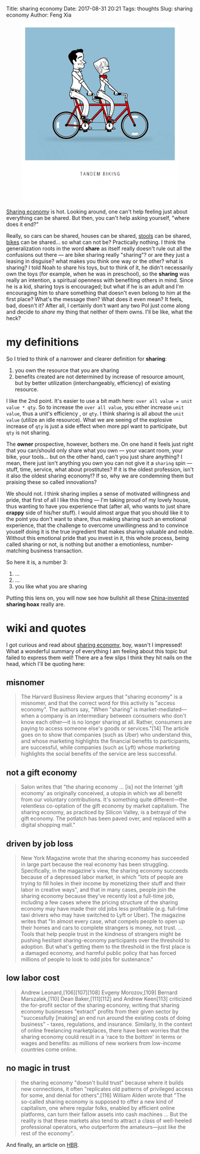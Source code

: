 Title: sharing economy
Date: 2017-08-31 20:21
Tags: thoughts
Slug: sharing economy
Author: Feng Xia

<figure class="col l4 m4 s12">
  <img src="images/bike.gif"/>
</figure>

[Sharing economy][1] is hot. Looking around, one can't help feeling
just about everything can be shared. But then, you can't help asking
yourself, "where does it end?"

[1]: https://www.wikiwand.com/en/Sharing_economy

Really, so cars can be shared, houses can be shared, [stools][3] can
be shared, [bikes][2] can be shared... so what can not be? Practically
nothing. I think the generalization roots in the word **share** as
itself really doesn't rule out all the confusions out there &mdash;
are bike sharing really "sharing"? or are they just a leasing in
disguise? what makes you think one way or the other? what is sharing?
I told Noah to share his toys, but to think of it, he didn't
necessarily own the toys (for example, when he was in preschool), so
the **sharing** was really an intention, a spiritual openness with
benefiting others in mind. Since he is a kid, sharing toys is
encouraged; but what if he is an adult and I'm encouraging him to
share something that doesn't even belong to him at the first place?
What's the message then? What does it even mean?  It feels, bad,
doesn't it? After all, I certainly don't want any two Pol just come
along and decide to _share_ my thing that neither of them owns. I'll
be like, what the heck?

[2]: https://www.cnbc.com/2017/07/18/bike-sharing-boom-in-china-pedals-to-new-heights.html
[3]: http://www.scmp.com/news/china/society/article/2106688/shared-folding-stool-service-launched-beijing-over-half-go

# my definitions

So I tried to think of a narrower and clearer definition for **sharing**:

1. you own the resource that you are sharing
2. benefits created are not determined by increase of resource amount, but
   by better utilization (interchangeably, efficiency) of existing
   resource. 


I like the 2nd point. It's easier to use a bit math here: `over all
value = unit value * qty`.  So to increase the `over all value`, you
either increase `unit value`, thus a unit's efficiency , or `qty`. I
think sharing is all about the `unit value` (utilize an idle
resource). What we are seeing of the explosive increase of `qty` is
just a side effect when more ppl want to participate, but <span
class="myhighlight">`qty` is not sharing.</span>

The **owner** prospective, however, bothers me. On one hand it feels
just right that you can/should only share what you own &mdash; your
vacant room, your bike, your tools... but on the other hand, can't you
just share anything? I mean, there just isn't anything you own you can
not give it a `sharing` spin &mdash; stuff, time, service, <span
class="myhighlight">what about prostitutes? If it is the oldest
profession, isn't it also the oldest sharing economy!?</span> If so,
why we are condemning them but praising these so called innovations?

We should not. I think sharing implies a sense of motivated
willingness and pride, that first of all I <span
class="myhighlight">like this thing</span> &mdash; I'm taking proud of
my lovely house, thus wanting to have you experience that (after all,
who wants to just share **crappy** side of his/her stuff). I would
almost argue that <span class="myhighlight"> you should like it to the
point you don't want to share, thus making sharing such an emotional
experience, that the challenge to overcome unwillingness and to
convince youself doing it is the true ingredient that makes sharing
valuable and noble</span>. Without this emotional pride that you
invest in it, this whole process, being called sharing or not, is
nothing but another a emotionless, number-matching business
transaction.

So here it is, a number 3:

1. ...
2. ...
3. you like what you are sharing

Putting this lens on, you will now see how bullshit all these [China-invented][4]
**sharing hoax** really are.

[4]: https://www.cbsnews.com/news/china-popular-sharing-economy-exploding-didi/

# wiki and quotes

I got curious and read about [sharing economy][1], boy, wasn't I
impressed! What a wonderful summary of everything I am feeling about
this topic but failed to express them well! There are a few slips I
think they hit nails on the head, which I'll be quoting here:

## misnomer

> The Harvard Business Review argues that "sharing economy" is a
> misnomer, and that the correct word for this activity is "access
> economy". The authors say, "When "sharing" is market-mediated—when a
> company is an intermediary between consumers who don't know each
> other—it is no longer sharing at all. Rather, consumers are paying to
> access someone else's goods or services."[14] The article goes on to
> show that companies (such as Uber) who understand this, and whose
> marketing highlights the financial benefits to participants, are
> successful, while companies (such as Lyft) whose marketing highlights
> the social benefits of the service are less successful.

## not a gift economy

> Salon writes that "the sharing economy ... [is] not the Internet
> 'gift economy' as originally conceived, a utopia in which we all
> benefit from our voluntary contributions. It's something quite
> different—the relentless co-optation of the gift economy by market
> capitalism. The sharing economy, as practiced by Silicon Valley, is
> a betrayal of the gift economy. The potlatch has been paved over,
> and replaced with a digital shopping mall."

## driven by job loss

> New York Magazine wrote that the sharing economy has succeeded in
> large part because the real economy has been
> struggling. Specifically, in the magazine's view, the sharing
> economy succeeds because of a depressed labor market, in which "lots
> of people are trying to fill holes in their income by monetizing
> their stuff and their labor in creative ways", and that in many
> cases, people join the sharing economy because they've recently lost
> a full-time job, including a few cases where the pricing structure
> of the sharing economy may have made their old jobs less profitable
> (e.g. full-time taxi drivers who may have switched to Lyft or
> Uber). The magazine writes that "In almost every case, what compels
> people to open up their homes and cars to complete strangers is
> money, not trust. ... Tools that help people trust in the kindness
> of strangers might be pushing hesitant sharing-economy participants
> over the threshold to adoption. But what's getting them to the
> threshold in the first place is a damaged economy, and harmful
> public policy that has forced millions of people to look to odd jobs
> for sustenance."

## low labor cost

> Andrew Leonard,[106][107][108] Evgeny Morozov,[109] Bernard
> Marszalek,[110] Dean Baker,[111][112] and Andrew Keen[113]
> criticized the for-profit sector of the sharing economy, writing
> that sharing economy businesses "extract" profits from their given
> sector by "successfully [making] an end run around the existing
> costs of doing business" - taxes, regulations, and
> insurance. Similarly, In the context of online freelancing
> marketplaces, there have been worries that the sharing economy could
> result in a 'race to the bottom' in terms or wages and benefits: as
> millions of new workers from low-income countries come online.

## no magic in trust

> the sharing economy "doesn't build trust" because where it builds
> new connections, it often "replicates old patterns of privileged
> access for some, and denial for others".[116] William Alden wrote
> that "The so-called sharing economy is supposed to offer a new kind
> of capitalism, one where regular folks, enabled by efficient online
> platforms, can turn their fallow assets into cash machines ... But
> the reality is that these markets also tend to attract a class of
> well-heeled professional operators, who outperform the amateurs—just
> like the rest of the economy".

And finally, an article on [HBR][5].

[5]: https://hbr.org/2015/01/the-sharing-economy-isnt-about-sharing-at-all
